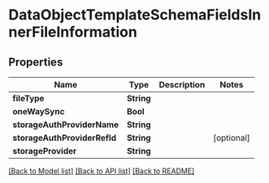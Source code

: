 # DataObjectTemplateSchemaFieldsInnerFileInformation

## Properties
Name | Type | Description | Notes
------------ | ------------- | ------------- | -------------
**fileType** | **String** |  | 
**oneWaySync** | **Bool** |  | 
**storageAuthProviderName** | **String** |  | 
**storageAuthProviderRefId** | **String** |  | [optional] 
**storageProvider** | **String** |  | 

[[Back to Model list]](../README.md#documentation-for-models) [[Back to API list]](../README.md#documentation-for-api-endpoints) [[Back to README]](../README.md)


